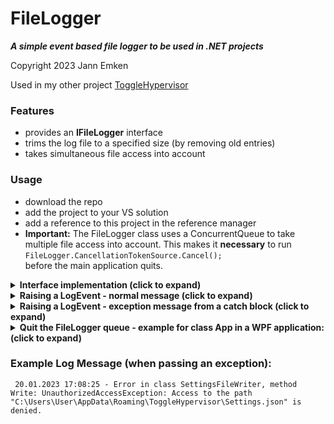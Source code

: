  # FileLogger
 ***A simple event based file logger to be used in .NET projects***
 
 Copyright 2023 Jann Emken
 
 Used in my other project [ToggleHypervisor](https://github.com/q-g-j/ToggleHypervisor)
 
 ### Features
 - provides an **IFileLogger** interface
 - trims the log file to a specified size (by removing old entries)
 - takes simultaneous file access into account
 
 ### Usage
 - download the repo
 - add the project to your VS solution
 - add a reference to this project in the reference manager
 - **Important:** The FileLogger class uses a ConcurrentQueue to take multiple file access into account. This makes it **necessary** to run</br>
   ```FileLogger.CancellationTokenSource.Cancel();```</br>
   before the main application quits.
 
<details>
<summary><b>Interface implementation (click to expand)</b></summary>

```
public class MyClass : IFileLogger
{    
    public MyClass()
    {
        LogEvent += FileLogger.LogWriteLine;
    }

    public event Action<string, int, LoggerEventArgs> LogEvent;

    void IFileLogger.OnLogEvent(string logFileFullPath, int maxLogFileSize, LoggerEventArgs eventArgs)
    {
        RaiseLogEvent(logFileFullPath, maxLogFileSize, eventArgs);
    }

    protected virtual void RaiseLogEvent(string logFileFullPath, int maxLogFileSize, LoggerEventArgs eventArgs)
    {
        LogEvent?.Invoke(logFileFullPath, maxLogFileSize, eventArgs);
    }
}
```

</details>

<details>
<summary><b>Raising a LogEvent - normal message (click to expand)</b></summary>

```
var loggerEventArgs = new LoggerEventArgs(
    "My Message",
    GetType().Name,  // returns the current class name
    MethodBase.GetCurrentMethod().Name,  // returns the calling method's name
    null);
RaiseLogEvent("MyProgram.log", 256, loggerEventArgs);
```

</details>

<details>
<summary><b>Raising a LogEvent - exception message from a catch block (click to expand)</b></summary>

```
try
{
    // some code
}
catch (Exception ex)
{
    var loggerEventArgs = new LoggerEventArgs(
        String.Empty,  // will not be processed, if the last parameter (Exception ex) is not null
        GetType().Name,  // returns the current class name
        MethodBase.GetCurrentMethod().Name,  // returns the calling method's name
        ex);  // only the exception type and the Exception.Message property will be used
    RaiseLogEvent("MyProgram.log", 256, loggerEventArgs);
}
```

</details>

<details>
<summary><b>Quit the FileLogger queue - example for class App in a WPF application: (click to expand)</b></summary>

```
public partial class App : Application
{
    // ...
    
    protected override void OnExit(ExitEventArgs e)
    {
        FileLogger.CancellationTokenSource.Cancel();
        base.OnExit(e);
    }
}
```

</details>

### Example Log Message (when passing an exception):
```
 20.01.2023 17:08:25 - Error in class SettingsFileWriter, method Write: UnauthorizedAccessException: Access to the path "C:\Users\User\AppData\Roaming\ToggleHypervisor\Settings.json" is denied.
 ```
